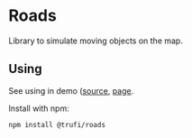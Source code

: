 # Roads

Library to simulate moving objects on the map.

## Using

See using in demo ([source](demo/index.ts), [page](https://trufi.github.io/typescript-boilerplate/).

Install with npm:

```sh
npm install @trufi/roads
```
